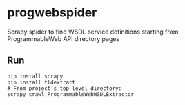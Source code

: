 # progwebspider
Scrapy spider to find WSDL service definitions starting from ProgrammableWeb API directory pages

Run
---
```
pip install scrapy
pip install tldextract
# From project's top level directory:
scrapy crawl ProgrammableWebWSDLExtractor
```
